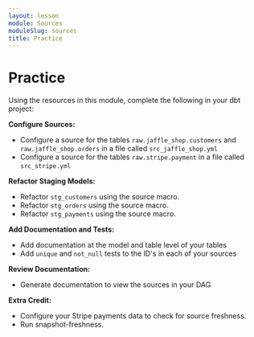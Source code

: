 ```yaml
---
layout: lesson
module: Sources
moduleSlug: sources
title: Practice
---
```


# Practice 
Using the resources in this module, complete the following in your dbt project:

**Configure Sources:**
- Configure a source for the tables `raw.jaffle_shop.customers` and `raw.jaffle_shop.orders` in a file called `src_jaffle_shop.yml`
- Configure a source for the tables `raw.stripe.payment` in a file called `src_stripe.yml`

**Refactor Staging Models:**
- Refactor `stg_customers` using the source macro.
- Refactor `stg_orders` using the source macro.
- Refactor `stg_payments` using the source macro.

**Add Documentation and Tests:**
- Add documentation at the model and table level of your tables
- Add `unique` and `not_null` tests to the ID's in each of your sources

**Review Documentation:**
- Generate documentation to view the sources in your DAG

**Extra Credit:**
- Configure your Stripe payments data to check for source freshness.
- Run snapshot-freshness.